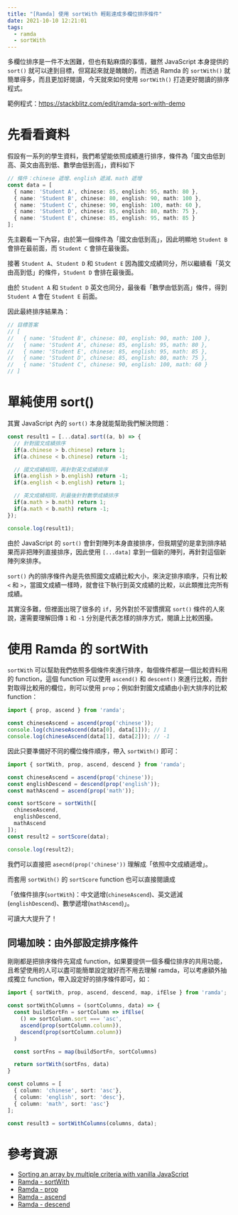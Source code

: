 ```yaml
---
title: "[Ramda] 使用 sortWith 輕鬆達成多欄位排序條件"
date: 2021-10-10 12:21:01
tags:
  - ramda
  - sortWith
---
```


多欄位排序是一件不太困難，但也有點麻煩的事情，雖然 JavaScript 本身提供的 `sort()` 就可以達到目標，但寫起來就是醜醜的，而透過 Ramda 的 `sortWith()` 就簡單得多，而且更加好閱讀，今天就來如何使用 `sortWith()` 打造更好閱讀的排序程式。

<!-- more -->

範例程式：https://stackblitz.com/edit/ramda-sort-with-demo

# 先看看資料

假設有一系列的學生資料，我們希望能依照成績進行排序，條件為「國文由低到高、英文由高到低、數學由低到高」，資料如下

```typescript
// 條件：chinese 遞增、english 遞減、math 遞增
const data = [
  { name: 'Student A', chinese: 85, english: 95, math: 80 },
  { name: 'Student B', chinese: 80, english: 90, math: 100 },
  { name: 'Student C', chinese: 90, english: 100, math: 60 },
  { name: 'Student D', chinese: 85, english: 80, math: 75 },
  { name: 'Student E', chinese: 85, english: 95, math: 85 }
];
```

先主觀看一下內容，由於第一個條件為「國文由低到高」，因此明顯地 `Student B` 會排在最前面，而 `Student C` 會排在最後面。

接著 `Student A`、`Student D` 和 `Student E` 因為國文成績同分，所以繼續看「英文由高到低」的條件，`Student D` 會排在最後面。

由於 `Student A` 和 `Student D` 英文也同分，最後看「數學由低到高」條件，得到 `Student A` 會在 `Student E` 前面。

因此最終排序結果為：

```typescript
// 目標答案
// [
//   { name: 'Student B', chinese: 80, english: 90, math: 100 },
//   { name: 'Student A', chinese: 85, english: 95, math: 80 },
//   { name: 'Student E', chinese: 85, english: 95, math: 85 },
//   { name: 'Student D', chinese: 85, english: 80, math: 75 },
//   { name: 'Student C', chinese: 90, english: 100, math: 60 }
// ]
```

# 單純使用 sort()

其實 JavaScript 內的 `sort()` 本身就能幫助我們解決問題：

```typescript
const result1 = [...data].sort((a, b) => {
  // 針對國文成績排序
  if(a.chinese > b.chinese) return 1;
  if(a.chinese < b.chinese) return -1;

  // 國文成績相同，再針對英文成績排序
  if(a.english > b.english) return -1;
  if(a.english < b.english) return 1;

  // 英文成績相同，則最後針對數學成績排序
  if(a.math > b.math) return 1;
  if(a.math < b.math) return -1;
});

console.log(result1);
```

由於 JavaScript 的 `sort()` 會針對陣列本身直接排序，但我期望的是拿到排序結果而非把陣列直接排序，因此使用 `[...data]` 拿到一個新的陣列，再針對這個新陣列來排序。

`sort()` 內的排序條件內是先依照國文成績比較大小，來決定排序順序，只有比較 `<` 和 `>`，當國文成績一樣時，就會往下執行到英文成績的比較，以此類推比完所有成績。

其實沒多難，但裡面出現了很多的 `if`，另外對於不習慣撰寫 `sort()` 條件的人來說，還需要理解回傳 `1` 和 `-1` 分別是代表怎樣的排序方式，閱讀上比較困擾。

# 使用 Ramda 的 sortWith

`sortWith` 可以幫助我們依照多個條件來進行排序，每個條件都是一個比較資料用的 function，這個 function 可以使用 `ascend()` 和 `descent()` 來進行比較，而針對取得比較用的欄位，則可以使用 `prop`；例如針對國文成績由小到大排序的比較 function：

```typescript
import { prop, ascend } from 'ramda';

const chineseAscend = ascend(prop('chinese'));
console.log(chineseAscend(data[0], data[1])); // 1
console.log(chineseAscend(data[1], data[2])); // -1
```

因此只要準備好不同的欄位條件順序，帶入 `sortWith()` 即可：

```typescript
import { sortWith, prop, ascend, descend } from 'ramda';

const chineseAscend = ascend(prop('chinese'));
const englishDescend = descend(prop('english'));
const mathAscend = ascend(prop('math'));

const sortScore = sortWith([
  chineseAscend,
  englishDescend,
  mathAscend
]);
const result2 = sortScore(data);

console.log(result2);
```

我們可以直接把 `asecnd(prop('chinese'))` 理解成「依照中文成績遞增」。

而套用 `sortWith()` 的 `sortScore` function 也可以直接閱讀成

「依條件排序(`sortWith`)：中文遞增(`chineseAscend`)、英文遞減(`englishDescend`)、數學遞增(`mathAscend`)」。

可讀大大提升了！

## 同場加映：由外部設定排序條件

剛剛都是把排序條件先寫成 function，如果要提供一個多欄位排序的共用功能，且希望使用的人可以盡可能簡單設定就好而不用去理解 ramda，可以考慮額外抽成獨立 function，帶入設定好的排序條件即可，如：

```typescript
import { sortWith, prop, ascend, descend, map, ifElse } from 'ramda';

const sortWithColumns = (sortColumns, data) => {
  const buildSortFn = sortColumn => ifElse(
    () => sortColumn.sort === 'asc',
    ascend(prop(sortColumn.column)),
    descend(prop(sortColumn.column))
  )

  const sortFns = map(buildSortFn, sortColumns)

  return sortWith(sortFns, data)
}

const columns = [
  { column: 'chinese', sort: 'asc'},
  { column: 'english', sort: 'desc'},
  { column: 'math', sort: 'asc'}
];

const result3 = sortWithColumns(columns, data);
```

# 參考資源

* [Sorting an array by multiple criteria with vanilla JavaScript](https://gomakethings.com/sorting-an-array-by-multiple-criteria-with-vanilla-javascript/)
* [Ramda - sortWith](https://ramdajs.com/docs/#sortWith)
* [Ramda - prop](https://ramdajs.com/docs/#prop)
* [Ramda - ascend](https://ramdajs.com/docs/#ascend)
* [Ramda - descend](https://ramdajs.com/docs/#descend)
